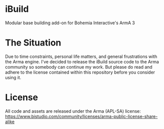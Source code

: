 # iBuild
Modular base building add-on for Bohemia Interactive's ArmA 3

# The Situation
Due to time constraints, personal life matters, and general frustrations with the Arma engine. I've decided to release the iBuild source code to the Arma community so somebody can continue my work. But please do read and adhere to the license contained within this repository before you consider using it.

# License
All code and assets are released under the Arma (APL-SA) license:
https://www.bistudio.com/community/licenses/arma-public-license-share-alike